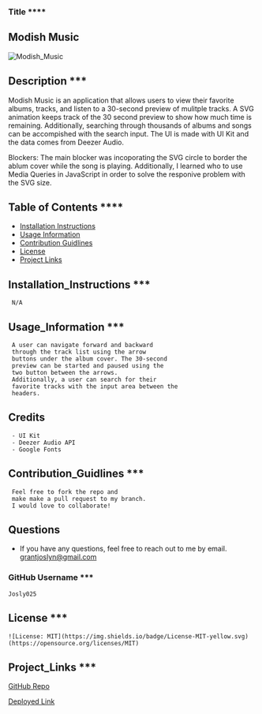 ### Title \*\*\*\*

## Modish Music

![Modish_Music](./images_2/modish.png)

## Description \*\*\*

Modish Music is an application that allows users
to view their favorite albums, tracks, and listen to a 30-second
preview of mulitple tracks. A SVG animation keeps track of
the 30 second preview to show how much time is remaining.
Additionally, searching through thousands of albums and songs
can be accompished with the search input. The UI is made with
UI Kit and the data comes from Deezer Audio.

Blockers: The main blocker was incoporating the SVG circle to
border the ablum cover while the song is playing. Additionally,
I learned who to use Media Queries in JavaScript in order to
solve the responive problem with the SVG size.

## Table of Contents \*\*\*\*

- [Installation Instructions](##Installation_Instructions)
- [Usage Information](##Usage_Information)
- [Contribution Guidlines](##Contribution_Guidlines)
- [License](##License)
- [Project Links](##Project_Links)

## Installation_Instructions \*\*\*

     N/A

## Usage_Information \*\*\*

     A user can navigate forward and backward
     through the track list using the arrow
     buttons under the album cover. The 30-second
     preview can be started and paused using the
     two button between the arrows.
     Additionally, a user can search for their
     favorite tracks with the input area between the
     headers.

## Credits

     - UI Kit
     - Deezer Audio API
     - Google Fonts

## Contribution_Guidlines \*\*\*

     Feel free to fork the repo and
     make make a pull request to my branch.
     I would love to collaborate!

## Questions

- If you have any questions, feel free to reach out to me by email.
  grantjoslyn@gmail.com

### GitHub Username \*\*\*

    Josly025

## License \*\*\*

    ![License: MIT](https://img.shields.io/badge/License-MIT-yellow.svg)(https://opensource.org/licenses/MIT)

## Project_Links \*\*\*

[GitHub Repo](https://github.com/Josly025/audio_player.io.git)

[Deployed Link](https://xenodochial-yonath-3705a1.netlify.app/)

